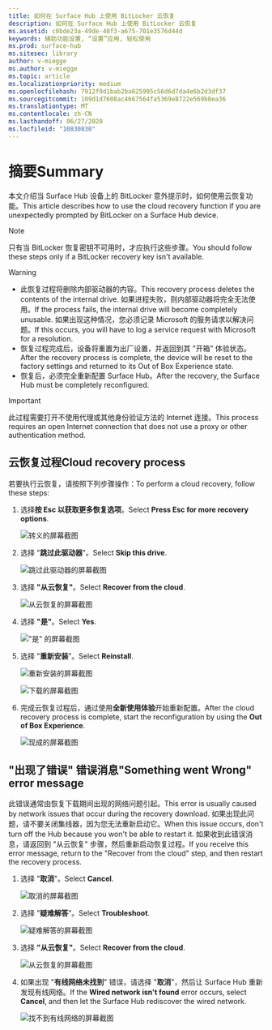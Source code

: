 ```yaml
---
title: 如何在 Surface Hub 上使用 BitLocker 云恢复
description: 如何在 Surface Hub 上使用 BitLocker 云恢复
ms.assetid: c0bde23a-49de-40f3-a675-701e3576d44d
keywords: 辅助功能设置, “设置”应用, 轻松使用
ms.prod: surface-hub
ms.sitesec: library
author: v-miegge
ms.author: v-miegge
ms.topic: article
ms.localizationpriority: medium
ms.openlocfilehash: 7912f9d1bab2ba625995c56d6d7da4e6b2d3df37
ms.sourcegitcommit: 109d1d7608ac4667564fa5369e8722e569b8ea36
ms.translationtype: MT
ms.contentlocale: zh-CN
ms.lasthandoff: 06/27/2020
ms.locfileid: "10830830"
---
```

# <span data-ttu-id="975ed-104">摘要</span><span class="sxs-lookup"><span data-stu-id="975ed-104">Summary</span></span>

<span data-ttu-id="975ed-105">本文介绍当 Surface Hub 设备上的 BitLocker 意外提示时，如何使用云恢复功能。</span><span class="sxs-lookup"><span data-stu-id="975ed-105">This article describes how to use the cloud recovery function if you are unexpectedly prompted by BitLocker on a Surface Hub device.</span></span>

> [!NOTE]
> <span data-ttu-id="975ed-106">只有当 BitLocker 恢复密钥不可用时，才应执行这些步骤。</span><span class="sxs-lookup"><span data-stu-id="975ed-106">You should follow these steps only if a BitLocker recovery key isn't available.</span></span>

> [!WARNING]
> * <span data-ttu-id="975ed-107">此恢复过程将删除内部驱动器的内容。</span><span class="sxs-lookup"><span data-stu-id="975ed-107">This recovery process deletes the contents of the internal drive.</span></span> <span data-ttu-id="975ed-108">如果进程失败，则内部驱动器将完全无法使用。</span><span class="sxs-lookup"><span data-stu-id="975ed-108">If the process fails, the internal drive will become completely unusable.</span></span> <span data-ttu-id="975ed-109">如果出现这种情况，您必须记录 Microsoft 的服务请求以解决问题。</span><span class="sxs-lookup"><span data-stu-id="975ed-109">If this occurs, you will have to log a service request with Microsoft for a resolution.</span></span>
> * <span data-ttu-id="975ed-110">恢复过程完成后，设备将重置为出厂设置，并返回到其 "开箱" 体验状态。</span><span class="sxs-lookup"><span data-stu-id="975ed-110">After the recovery process is complete, the device will be reset to the factory settings and returned to its Out of Box Experience state.</span></span>
> * <span data-ttu-id="975ed-111">恢复后，必须完全重新配置 Surface Hub。</span><span class="sxs-lookup"><span data-stu-id="975ed-111">After the recovery, the Surface Hub must be completely reconfigured.</span></span>

> [!IMPORTANT]
> <span data-ttu-id="975ed-112">此过程需要打开不使用代理或其他身份验证方法的 Internet 连接。</span><span class="sxs-lookup"><span data-stu-id="975ed-112">This process requires an open Internet connection that does not use a proxy or other authentication method.</span></span>

## <span data-ttu-id="975ed-113">云恢复过程</span><span class="sxs-lookup"><span data-stu-id="975ed-113">Cloud recovery process</span></span>

<span data-ttu-id="975ed-114">若要执行云恢复，请按照下列步骤操作：</span><span class="sxs-lookup"><span data-stu-id="975ed-114">To perform a cloud recovery, follow these steps:</span></span>

1. <span data-ttu-id="975ed-115">选择**按 Esc 以获取更多恢复选项**。</span><span class="sxs-lookup"><span data-stu-id="975ed-115">Select **Press Esc for more recovery options**.</span></span>

   ![转义的屏幕截图](images/01-escape.png)

1. <span data-ttu-id="975ed-117">选择 "**跳过此驱动器**"。</span><span class="sxs-lookup"><span data-stu-id="975ed-117">Select **Skip this drive**.</span></span>

   ![跳过此驱动器的屏幕截图](images/02-skip-this-drive.png)

1. <span data-ttu-id="975ed-119">选择 **"从云恢复"**。</span><span class="sxs-lookup"><span data-stu-id="975ed-119">Select **Recover from the cloud**.</span></span>

   ![从云恢复的屏幕截图](images/03-recover-from-cloud.png)

1. <span data-ttu-id="975ed-121">选择 **"是"**。</span><span class="sxs-lookup"><span data-stu-id="975ed-121">Select **Yes**.</span></span>

   !["是" 的屏幕截图](images/04-yes.png)

1. <span data-ttu-id="975ed-123">选择 "**重新安装**"。</span><span class="sxs-lookup"><span data-stu-id="975ed-123">Select **Reinstall**.</span></span>

   ![重新安装的屏幕截图](images/05a-reinstall.png)

   ![下载的屏幕截图](images/05b-downloading.png)

1. <span data-ttu-id="975ed-126">完成云恢复过程后，通过使用**全新使用体验**开始重新配置。</span><span class="sxs-lookup"><span data-stu-id="975ed-126">After the cloud recovery process is complete, start the reconfiguration by using the **Out of Box Experience**.</span></span>

   ![现成的屏幕截图](images/06-out-of-box.png)

## <span data-ttu-id="975ed-128">"出现了错误" 错误消息</span><span class="sxs-lookup"><span data-stu-id="975ed-128">"Something went Wrong" error message</span></span>

<span data-ttu-id="975ed-129">此错误通常由恢复下载期间出现的网络问题引起。</span><span class="sxs-lookup"><span data-stu-id="975ed-129">This error is usually caused by network issues that occur during the recovery download.</span></span> <span data-ttu-id="975ed-130">如果出现此问题，请不要关闭集线器，因为您无法重新启动它。</span><span class="sxs-lookup"><span data-stu-id="975ed-130">When this issue occurs, don't turn off the Hub because you won't be able to restart it.</span></span> <span data-ttu-id="975ed-131">如果收到此错误消息，请返回到 "从云恢复" 步骤，然后重新启动恢复过程。</span><span class="sxs-lookup"><span data-stu-id="975ed-131">If you receive this error message, return to the "Recover from the cloud" step, and then restart the recovery process.</span></span>

1. <span data-ttu-id="975ed-132">选择 "**取消**"。</span><span class="sxs-lookup"><span data-stu-id="975ed-132">Select **Cancel**.</span></span>

   ![取消的屏幕截图](images/07-cancel.png)

1. <span data-ttu-id="975ed-134">选择 "**疑难解答**"。</span><span class="sxs-lookup"><span data-stu-id="975ed-134">Select **Troubleshoot**.</span></span>

   ![疑难解答的屏幕截图](images/08-troubleshoot.png)

1. <span data-ttu-id="975ed-136">选择 **"从云恢复"**。</span><span class="sxs-lookup"><span data-stu-id="975ed-136">Select **Recover from the cloud**.</span></span>

   ![从云恢复的屏幕截图](images/09-recover-from-cloud2.png)

1. <span data-ttu-id="975ed-138">如果出现 "**有线网络未找到**" 错误，请选择 "**取消**"，然后让 Surface Hub 重新发现有线网络。</span><span class="sxs-lookup"><span data-stu-id="975ed-138">If the **Wired network isn't found** error occurs, select **Cancel**, and then let the Surface Hub rediscover the wired network.</span></span>

   ![找不到有线网络的屏幕截图](images/10-cancel.png)